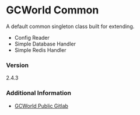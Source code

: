 # GCWorld Common

A default common singleton class built for extending.

  - Config Reader
  - Simple Database Handler
  - Simple Redis Handler

### Version
2.4.3

### Additional Information

* [GCWorld Public Gitlab](https://gitlab.konghack.com/groups/GCWorld)
